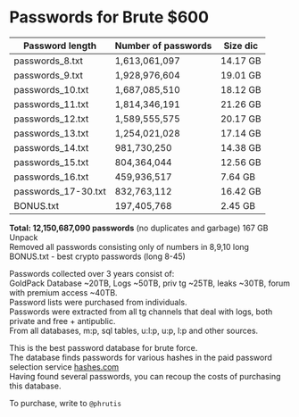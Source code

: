 # Passwords for Brute $600

| Password length | Number of passwords | Size dic |
|------------|----------|----------|
| passwords_8.txt | 1,613,061,097 | 14.17 GB |
| passwords_9.txt | 1,928,976,604 | 19.01 GB |
| passwords_10.txt | 1,687,085,510 | 18.12 GB |
| passwords_11.txt | 1,814,346,191 | 21.26 GB |
| passwords_12.txt | 1,589,555,575 | 20.17 GB |
| passwords_13.txt | 1,254,021,028 | 17.14 GB |
| passwords_14.txt | 981,730,250 | 14.38 GB |
| passwords_15.txt | 804,364,044 | 12.56 GB |
| passwords_16.txt | 459,936,517 | 7.64 GB |
| passwords_17-30.txt | 832,763,112 | 16.42 GB |
| BONUS.txt | 197,405,768 | 2.45 GB |

<b>Total: 12,150,687,090 passwords</b> (no duplicates and garbage) 167 GB Unpack<br>
Removed all passwords consisting only of numbers in 8,9,10 long<br>
BONUS.txt - best crypto passwords (long 8-45)<br>

Passwords collected over 3 years consist of:<br>
GoldPack Database ~20TB, Logs ~50TB, priv tg ~25TB, leaks ~30TB, forum with premium access ~40TB.<br>
Password lists were purchased from individuals.<br>
Passwords were extracted from all tg channels that deal with logs, both private and free + antipublic. <br>
From all databases, m:p, sql tables, u:l:p, u:p, l:p and other sources.<br>

This is the best password database for brute force.<br>
The database finds passwords for various hashes in the paid password selection service [hashes.com](https://hashes.com/en/escrow/view)<br>
Having found several passwords, you can recoup the costs of purchasing this database.


To purchase, write to ```@phrutis```
